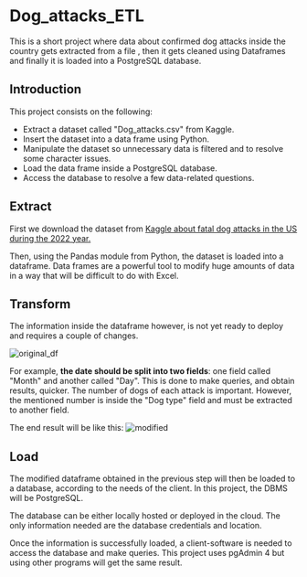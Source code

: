 # Dog_attacks_ETL
This is a short project where data about confirmed dog attacks inside the country gets extracted from a file , then it gets cleaned using Dataframes and finally it is loaded into a PostgreSQL database.

## Introduction

This project consists on the following:


- Extract a dataset called "Dog_attacks.csv" from Kaggle.
- Insert the dataset into a data frame using Python.
- Manipulate the dataset so unnecessary data is filtered and to resolve some character issues.
- Load the data frame inside a PostgreSQL database.
- Access the database to resolve a few data-related questions.

## Extract

First we download the dataset from [Kaggle about fatal dog attacks in the US during the 2022 year.](https://www.kaggle.com/datasets/kabhishm/fatal-dog-attacks-in-the-us-202022)


Then, using the Pandas module from Python, the dataset is loaded into a dataframe. Data frames are a powerful tool to modify huge amounts of data in a way that will be difficult to do with Excel.



## Transform
The information inside the dataframe however, is not yet ready to deploy and requires a couple of changes.


![original_df](https://user-images.githubusercontent.com/103103116/218300814-5dc667db-782a-48a2-bfc9-b97b165b9363.PNG)



For example, **the date should be split into two fields**: one field called "Month" and another called "Day". This is done to make queries, and obtain results, quicker.
The number of dogs of each attack is important. However, the mentioned number is inside the "Dog type" field and must be extracted to another field.


The end result will be like this:
![modified](https://user-images.githubusercontent.com/103103116/218300832-6863792e-44c6-4602-af25-d6674f9fbfd8.PNG)



## Load
The modified dataframe obtained in the previous step will then be loaded to a database, according to the needs of the client. In this project, the DBMS will be PostgreSQL.


The database can be either locally hosted or deployed in the cloud. The only information needed are the database credentials and location.


Once the information is successfully loaded, a client-software is needed to access the database and make queries. This project uses pgAdmin 4 but using other programs will get the same result.
